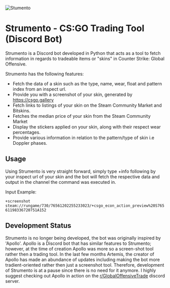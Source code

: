![Stumento](https://i.imgur.com/JF7lpmD.png)
# Strumento - CS:GO Trading Tool (Discord Bot)
Strumento is a Discord bot developed in Python that acts as a tool to fetch information in regards to tradeable items or "skins" in Counter Strike: Global Offensive.

Strumento has the following features:
* Fetch the data of a skin such as the type, name, wear, float and pattern index from an inspect url.
* Provide you with a screenshot of your skin, generated by https://csgo.gallery
* Fetch links to listings of your skin on the Steam Community Market and Bitskins.
* Fetches the median price of your skin from the Steam Community Market
* Display the stickers applied on your skin, along with their respect wear percentages.
* Provide various information in relation to the pattern/type of skin i.e Doppler phases. 

## Usage
Using Strumento is very straight forward, simply type +info following by your inspect url of your skin and the bot will fetch the respective data and output in the channel the command was executed in. 

Input Example:

`+screenshot steam://rungame/730/76561202255233023/+csgo_econ_action_preview%20S76561198336720751A152`


## Development Status
Strumento is no longer being developed, the bot was originally inspired by 'Apollo'. Apollo is a Discord bot that has similar features to Strumento; however, at the time of creation Apollo was more so a screen-shot tool rather then a trading tool. In the last few months Artemis, the creator of Apollo has made an abundance of updates including making the bot more tradient-oriented rather then just a screenshot tool. Therefore, development of Strumento is at a pause since there is no need for it anymore. I highly suggest checking out Apollo in action on the [r/GlobalOffensiveTrade](https://gotradediscord.xyz/) discord server. 



